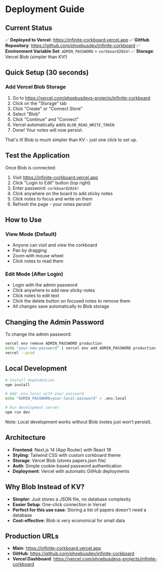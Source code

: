 # Deployment Guide

## Current Status

✅ **Deployed to Vercel**: https://infinite-corkboard.vercel.app
✅ **GitHub Repository**: https://github.com/phoebusdev/infinite-corkboard
✅ **Environment Variable Set**: `ADMIN_PASSWORD` = `corkboard2024!`
✅ **Storage**: Vercel Blob (simpler than KV!)

## Quick Setup (30 seconds)

### Add Vercel Blob Storage

1. Go to https://vercel.com/phoebusdevs-projects/infinite-corkboard
2. Click on the "Storage" tab
3. Click "Create" or "Connect Store"
4. Select "Blob"
5. Click "Continue" and "Connect"
6. Vercel automatically adds `BLOB_READ_WRITE_TOKEN`
7. Done! Your notes will now persist.

That's it! Blob is much simpler than KV - just one click to set up.

## Test the Application

Once Blob is connected:

1. Visit https://infinite-corkboard.vercel.app
2. Click "Login to Edit" button (top right)
3. Enter password: `corkboard2024!`
4. Click anywhere on the board to add sticky notes
5. Click notes to focus and write on them
6. Refresh the page - your notes persist!

## How to Use

### View Mode (Default)
- Anyone can visit and view the corkboard
- Pan by dragging
- Zoom with mouse wheel
- Click notes to read them

### Edit Mode (After Login)
- Login with the admin password
- Click anywhere to add new sticky notes
- Click notes to edit text
- Click the delete button on focused notes to remove them
- All changes save automatically to Blob storage

## Changing the Admin Password

To change the admin password:

```bash
vercel env remove ADMIN_PASSWORD production
echo "your-new-password" | vercel env add ADMIN_PASSWORD production
vercel --prod
```

## Local Development

```bash
# Install dependencies
npm install

# Add .env.local with your password
echo "ADMIN_PASSWORD=your-local-password" > .env.local

# Run development server
npm run dev
```

Note: Local development works without Blob (notes just won't persist).

## Architecture

- **Frontend**: Next.js 14 (App Router) with React 18
- **Styling**: Tailwind CSS with custom corkboard theme
- **Storage**: Vercel Blob (stores papers.json file)
- **Auth**: Simple cookie-based password authentication
- **Deployment**: Vercel with automatic GitHub deployments

## Why Blob Instead of KV?

- **Simpler**: Just stores a JSON file, no database complexity
- **Easier Setup**: One-click connection in Vercel
- **Perfect for this use case**: Storing a list of papers doesn't need a database
- **Cost-effective**: Blob is very economical for small data

## Production URLs

- **Main**: https://infinite-corkboard.vercel.app
- **GitHub**: https://github.com/phoebusdev/infinite-corkboard
- **Vercel Dashboard**: https://vercel.com/phoebusdevs-projects/infinite-corkboard

